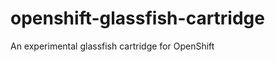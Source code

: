 openshift-glassfish-cartridge
=============================

An experimental glassfish cartridge for OpenShift
